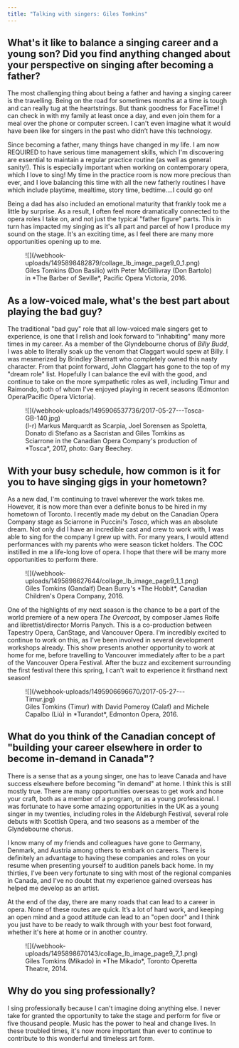 ```yaml
---
title: "Talking with singers: Giles Tomkins"
---
```


## What's it like to balance a singing career and a young son? Did you find anything changed about your perspective on singing after becoming a father?

The most challenging thing about being a father and having a singing career is the travelling.  Being on the road for sometimes months at a time is tough and can really tug at the heartstrings.  But thank goodness for FaceTime!  I can check in with my family at least once a day, and even join them for a meal over the phone or computer screen.  I can't even imagine what it would have been like for singers in the past who didn’t have this technology.  

Since becoming a father, many things have changed in my life.  I am now REQUIRED to have serious time management skills, which I'm discovering are essential to maintain a regular practice routine (as well as general sanity!). This is especially important when working on contemporary opera, which I love to sing!  My time in the practice room is now more precious than ever, and I love balancing this time with all the new fatherly routines I have which include playtime, mealtime, story time, bedtime….I could go on!  

Being a dad has also included an emotional maturity that frankly took me a little by surprise.  As a result, I often feel more dramatically connected to the opera roles I take on, and not just the typical "father figure" parts.  This in turn has impacted my singing as it's all part and parcel of how I produce my sound on the stage.  It's an exciting time, as I feel there are many more opportunities opening up to me. 

<figure data-type="image">
![](/webhook-uploads/1495898482879/collage_lb_image_page9_0_1.png)
<figcaption>Giles Tomkins (Don Basilio) with Peter McGillivray (Don Bartolo) in *The Barber of Seville*, Pacific Opera Victoria, 2016.</figcaption>
</figure>

## As a low-voiced male, what's the best part about playing the bad guy?

The traditional "bad guy" role that all low-voiced male singers get to experience, is one that I relish and look forward to "inhabiting" many more times in my career.  As a member of the Glyndebourne chorus of *Billy Budd*, I was able to literally soak up the venom that Claggart would spew at Billy.  I was mesmerized by Brindley Sherratt who completely owned this nasty character.  From that point forward, John Claggart has gone to the top of my "dream role" list.  Hopefully I can balance the evil with the good, and continue to take on the more sympathetic roles as well, including Timur and Raimondo, both of whom I've enjoyed playing in recent seasons (Edmonton Opera/Pacific Opera Victoria).  

<figure data-type="image">
![](/webhook-uploads/1495906537736/2017-05-27---Tosca-GB-140.jpg)
<figcaption>(l-r) Markus Marquardt as Scarpia, Joel Sorensen as Spoletta, Donato di Stefano as a Sacristan and Giles Tomkins as Sciarrone in the Canadian Opera Company's production of *Tosca*, 2017, photo: Gary Beechey.</figcaption>
</figure>

## With your busy schedule, how common is it for you to have singing gigs in your hometown?

As a new dad, I'm continuing to travel wherever the work takes me.  However, it is now more than ever a definite bonus to be hired in my hometown of Toronto.  I recently made my debut on the Canadian Opera Company stage as Sciarrone in Puccini's *Tosca*, which was an absolute dream.  Not only did I have an incredible cast and crew to work with, I was able to sing for the company I grew up with.  For many years, I would attend performances with my parents who were season ticket holders.  The COC instilled in me a life-long love of opera.  I hope that there will be many more opportunities to perform there.  

<figure data-type="image">
![](/webhook-uploads/1495898627644/collage_lb_image_page9_1_1.png)
<figcaption>Giles Tomkins (Gandalf) Dean Burry's *The Hobbit*, Canadian Children's Opera Company, 2016.</figcaption>
</figure>

One of the highlights of my next season is the chance to be a part of the world premiere of a new opera *The Overcoat*, by composer James Rolfe and librettist/director Morris Panych.  This is a co-production between Tapestry Opera, CanStage, and Vancouver Opera.  I'm incredibly excited to continue to work on this, as I've been involved in several development workshops already.  This show presents another opportunity to work at home for me, before travelling to Vancouver immediately after to be a part of the Vancouver Opera Festival.  After the buzz and excitement surrounding the first festival there this spring, I can't wait to experience it firsthand next season!

<figure data-type="image">
![](/webhook-uploads/1495906696670/2017-05-27---Timur.jpg)
<figcaption>Giles Tomkins (Timur) with David Pomeroy (Calaf) and Michele Capalbo (Liù) in *Turandot*, Edmonton Opera, 2016.</figcaption>
</figure>

## What do you think of the Canadian concept of "building your career elsewhere in order to become in-demand in Canada"?

There is a sense that as a young singer, one has to leave Canada and have success elsewhere before becoming "in demand" at home.  I think this is still mostly true.  There are many opportunities overseas to get work and hone your craft, both as a member of a program, or as a young professional.  I was fortunate to have some amazing opportunities in the UK as a young singer in my twenties, including roles in the Aldeburgh Festival, several role debuts with Scottish Opera, and two seasons as a member of the Glyndebourne chorus.  

I know many of my friends and colleagues have gone to Germany, Denmark, and Austria among others to embark on careers.  There is definitely an advantage to having these companies and roles on your resume when presenting yourself to audition panels back home.  In my thirties, I've been very fortunate to sing with most of the regional companies in Canada, and I've no doubt that my experience gained overseas has helped me develop as an artist.  

At the end of the day, there are many roads that can lead to a career in opera.  None of these routes are quick.  It’s a lot of hard work, and keeping an open mind and a good attitude can lead to an "open door" and I think you just have to be ready to walk through with your best foot forward, whether it's here at home or in another country. 

<figure data-type="image">
![](/webhook-uploads/1495898670143/collage_lb_image_page9_7_1.png)
<figcaption>Giles Tomkins (Mikado) in *The Mikado*, Toronto Operetta Theatre, 2014.</figcaption>
</figure>

## Why do you sing professionally?

I sing professionally because I can't imagine doing anything else.  I never take for granted the opportunity to take the stage and perform for five or five thousand people.  Music has the power to heal and change lives.  In these troubled times, it's now more important than ever to continue to contribute to this wonderful and timeless art form.
